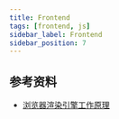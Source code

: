 ```yaml
---
title: Frontend
tags: [frontend, js]
sidebar_label: Frontend
sidebar_position: 7
---
```


## 参考资料

* [浏览器渲染引擎工作原理](https://wuhou.fun/398.html)